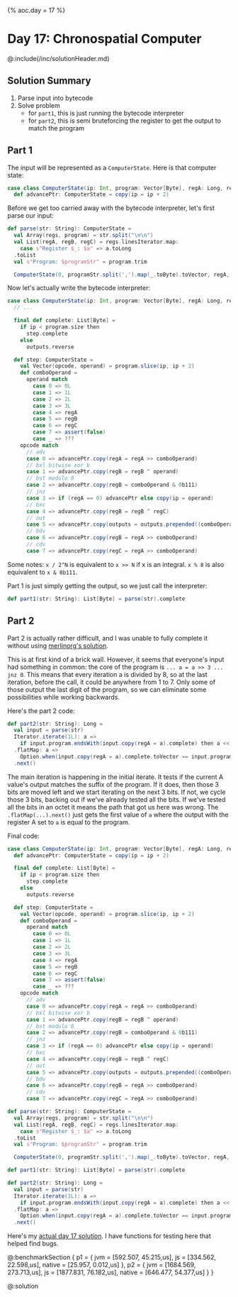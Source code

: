 {%
aoc.day = 17
%}

# Day 17: Chronospatial Computer

@:include(/inc/solutionHeader.md)

## Solution Summary

1. Parse input into bytecode
2. Solve problem
    * for `part1`, this is just running the bytecode interpreter
    * for `part2`, this is semi bruteforcing the register to get the output to match the program

## Part 1

The input will be represented as a `ComputerState`. Here is that computer state:

```scala
case class ComputerState(ip: Int, program: Vector[Byte], regA: Long, regB: Long, regC: Long, outputs: List[Byte]):
  def advancePtr: ComputerState = copy(ip = ip + 2)
```

Before we get too carried away with the bytecode interpreter, let's first parse our input:

```scala
def parse(str: String): ComputerState =
  val Array(regs, program) = str.split("\n\n")
  val List(regA, regB, regC) = regs.linesIterator.map:
    case s"Register $_: $a" => a.toLong
  .toList
  val s"Program: $programStr" = program.trim

  ComputerState(0, programStr.split(',').map(_.toByte).toVector, regA, regB, regC, List())
```

Now let's actually write the bytecode interpreter:

```scala
case class ComputerState(ip: Int, program: Vector[Byte], regA: Long, regB: Long, regC: Long, outputs: List[Byte]):
  // ...

  final def complete: List[Byte] =
    if ip < program.size then
      step.complete
    else
      outputs.reverse

  def step: ComputerState =
    val Vector(opcode, operand) = program.slice(ip, ip + 2)
    def comboOperand =
      operand match
        case 0 => 0L
        case 1 => 1L
        case 2 => 2L
        case 3 => 3L
        case 4 => regA
        case 5 => regB
        case 6 => regC
        case 7 => assert(false)
        case _ => ???
    opcode match
      // adv
      case 0 => advancePtr.copy(regA = regA >> comboOperand)
      // bxl bitwise xor b
      case 1 => advancePtr.copy(regB = regB ^ operand)
      // bst modulo 8
      case 2 => advancePtr.copy(regB = comboOperand & 0b111)
      // jnz
      case 3 => if (regA == 0) advancePtr else copy(ip = operand)
      // bxc
      case 4 => advancePtr.copy(regB = regB ^ regC)
      // out
      case 5 => advancePtr.copy(outputs = outputs.prepended((comboOperand & 0b111).toByte))
      // bdv
      case 6 => advancePtr.copy(regB = regA >> comboOperand)
      // cdv
      case 7 => advancePtr.copy(regC = regA >> comboOperand)
```

Some notes: `x / 2^N` is equivalent to `x >> N` if x is an integral. `x % 8` is also equivalent to `x & 0b111`.

Part 1 is just simply getting the output, so we just call the interpreter:

```scala
def part1(str: String): List[Byte] = parse(str).complete
```

## Part 2

Part 2 is actually rather difficult, and I was unable to fully complete it without using 
[merlinorg's solution](https://github.com/merlinorg/aoc2024/blob/main/src/main/scala/Day17.scala). 

This is at first kind of a brick wall. However, it seems that everyone's input had something in common: the core of 
the program is `... a = a >> 3 ... jnz 0`. This means that every iteration a is divided by 8, so at the last iteration, before the call, it could be
anywhere from 1 to 7. Only some of those output the last digit of the program, so we can eliminate some possibilities while working backwards.

Here's the part 2 code:
```scala
def part2(str: String): Long = 
  val input = parse(str)
  Iterator.iterate(1L): a =>
    if input.program.endsWith(input.copy(regA = a).complete) then a << 3 else if a % 8 < 7 then a + 1 else (a >> 3) + 1
  .flatMap: a =>
    Option.when(input.copy(regA = a).complete.toVector == input.program)(a)
  .next()
```

The main iteration is happening in the initial iterate. It tests if the current A value's output matches the suffix of the program.
If it does, then those 3 bits are moved left and we start iterating on the next 3 bits. If not, we cycle those 3 bits, backing out if we've already
tested all the bits. If we've tested all the bits in an octet it means the path that got us here was wrong. The `.flatMap(...).next()` just gets
the first value of `a` where the output with the register A set to `a` is equal to the program.

Final code:
```scala
case class ComputerState(ip: Int, program: Vector[Byte], regA: Long, regB: Long, regC: Long, outputs: List[Byte]):
  def advancePtr: ComputerState = copy(ip = ip + 2)

  final def complete: List[Byte] =
    if ip < program.size then
      step.complete
    else
      outputs.reverse

  def step: ComputerState =
    val Vector(opcode, operand) = program.slice(ip, ip + 2)
    def comboOperand =
      operand match
        case 0 => 0L
        case 1 => 1L
        case 2 => 2L
        case 3 => 3L
        case 4 => regA
        case 5 => regB
        case 6 => regC
        case 7 => assert(false)
        case _ => ???
    opcode match
      // adv
      case 0 => advancePtr.copy(regA = regA >> comboOperand)
      // bxl bitwise xor b
      case 1 => advancePtr.copy(regB = regB ^ operand)
      // bst modulo 8
      case 2 => advancePtr.copy(regB = comboOperand & 0b111)
      // jnz
      case 3 => if (regA == 0) advancePtr else copy(ip = operand)
      // bxc
      case 4 => advancePtr.copy(regB = regB ^ regC)
      // out
      case 5 => advancePtr.copy(outputs = outputs.prepended((comboOperand & 0b111).toByte))
      // bdv
      case 6 => advancePtr.copy(regB = regA >> comboOperand)
      // cdv
      case 7 => advancePtr.copy(regC = regA >> comboOperand)

def parse(str: String): ComputerState =
  val Array(regs, program) = str.split("\n\n")
  val List(regA, regB, regC) = regs.linesIterator.map:
    case s"Register $_: $a" => a.toLong
  .toList
  val s"Program: $programStr" = program.trim

  ComputerState(0, programStr.split(',').map(_.toByte).toVector, regA, regB, regC, List())

def part1(str: String): List[Byte] = parse(str).complete

def part2(str: String): Long = 
  val input = parse(str)
  Iterator.iterate(1L): a =>
    if input.program.endsWith(input.copy(regA = a).complete) then a << 3 else if a % 8 < 7 then a + 1 else (a >> 3) + 1
  .flatMap: a =>
    Option.when(input.copy(regA = a).complete.toVector == input.program)(a)
  .next()
```

Here's my [actual day 17 solution](https://github.com/TheDrawingCoder-Gamer/adventofcode2024/tree/e163baeaedcd90732b5e19f578a2faadeb1ef872/src/main/scala/Day17.scala). 
I have functions for testing here that helped find bugs.

@:benchmarkSection {
   p1 = {
      jvm = [592.507, 45.215,us],
      js = [334.562, 22.598,us],
      native = [25.957, 0.012,us]
   },
   p2 = {
      jvm = [1684.569, 273.713,us],
      js = [1877.831, 76.182,us],
      native = [646.477, 54.377,us]
   }
}

@:solution